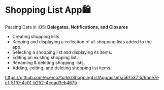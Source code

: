 

# Shopping List App🛍️
Passing Data in iOS: **Delegates, Notifications, and Closures**

* Creating shopping lists.
* Keeping and displaying a collection of all shopping lists added to the app.
* Selecting a shopping list and displaying its items.
* Editing an existing shopping list.
* Renaming & deleting shopping lists.
* Adding, editing, and deleting shopping list items.

https://github.com/ecemozturkk/ShoppingListApp/assets/56153715/9ace7ecf-51f0-4c01-b252-4cead3eb467b
